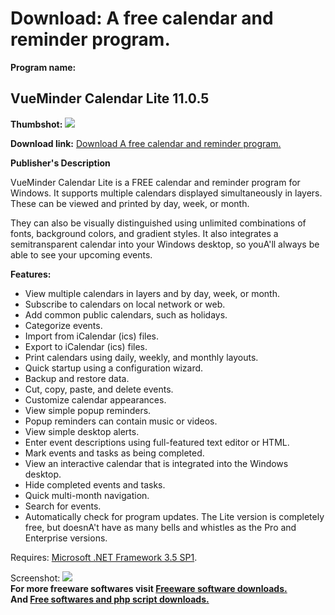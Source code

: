 # Download: A free calendar and reminder program.

**Program name:**

## VueMinder Calendar Lite 11.0.5

  
**Thumbshot:** ![](http://www.freewarefiles.com/screenshot/vuemindercal_md.jpg)   
  
**Download link:** [Download A free calendar and reminder program.](http://freesoftwares.boysofts.com/VueMinder-Calendar-Lite_program_52616.html)  
  


**Publisher's Description**  
  


VueMinder Calendar Lite is a FREE calendar and reminder program for Windows. It supports multiple calendars displayed simultaneously in layers. These can be viewed and printed by day, week, or month. 

They can also be visually distinguished using unlimited combinations of fonts, background colors, and gradient styles. It also integrates a semitransparent calendar into your Windows desktop, so youA'll always be able to see your upcoming events.

**Features:**

  * View multiple calendars in layers and by day, week, or month. 
  * Subscribe to calendars on local network or web. 
  * Add common public calendars, such as holidays. 
  * Categorize events. 
  * Import from iCalendar (ics) files. 
  * Export to iCalendar (ics) files. 
  * Print calendars using daily, weekly, and monthly layouts. 
  * Quick startup using a configuration wizard. 
  * Backup and restore data. 
  * Cut, copy, paste, and delete events. 
  * Customize calendar appearances. 
  * View simple popup reminders. 
  * Popup reminders can contain music or videos. 
  * View simple desktop alerts. 
  * Enter event descriptions using full-featured text editor or HTML. 
  * Mark events and tasks as being completed. 
  * View an interactive calendar that is integrated into the Windows desktop. 
  * Hide completed events and tasks. 
  * Quick multi-month navigation. 
  * Search for events. 
  * Automatically check for program updates. 
The Lite version is completely free, but doesnA't have as many bells and whistles as the Pro and Enterprise versions. 

Requires: [Microsoft .NET Framework 3.5 SP1](http://www.freewarefiles.com/Microsoft-NET-Framework-3_program_31320.html).

  
  
Screenshot: ![](http://www.freewarefiles.com/screenshot/vuemindercal.jpg)   
**For more freeware softwares visit [Freeware software downloads.](http://freesoftwares.boysofts.com/)**   
**And [Free softwares and php script downloads.](http://www.boysofts.com/)**
